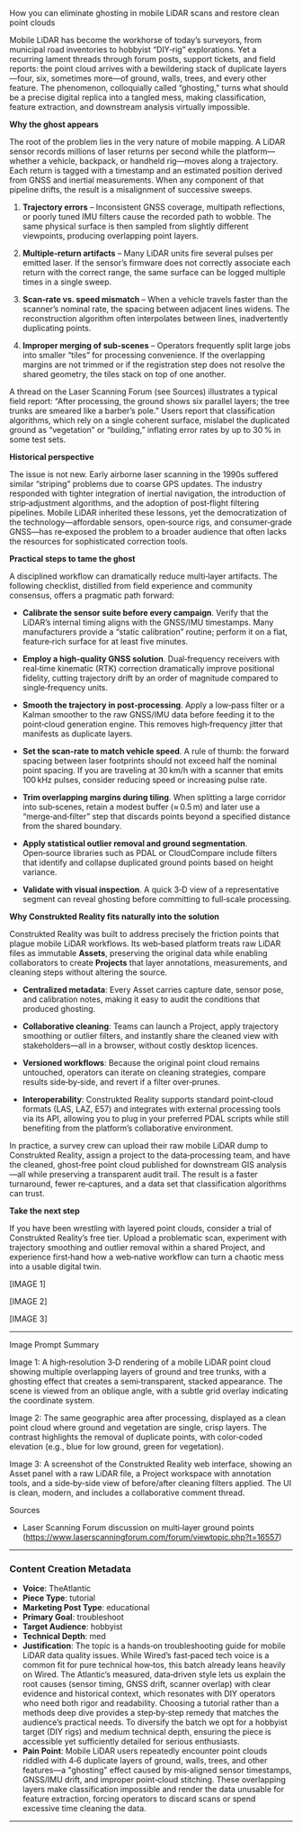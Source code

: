 How you can eliminate ghosting in mobile LiDAR scans and restore clean point clouds  

Mobile LiDAR has become the workhorse of today’s surveyors, from municipal road inventories to hobbyist “DIY‑rig” explorations. Yet a recurring lament threads through forum posts, support tickets, and field reports: the point cloud arrives with a bewildering stack of duplicate layers—four, six, sometimes more—of ground, walls, trees, and every other feature. The phenomenon, colloquially called “ghosting,” turns what should be a precise digital replica into a tangled mess, making classification, feature extraction, and downstream analysis virtually impossible.  

**Why the ghost appears**  

The root of the problem lies in the very nature of mobile mapping. A LiDAR sensor records millions of laser returns per second while the platform—whether a vehicle, backpack, or handheld rig—moves along a trajectory. Each return is tagged with a timestamp and an estimated position derived from GNSS and inertial measurements. When any component of that pipeline drifts, the result is a misalignment of successive sweeps.  

1. **Trajectory errors** – Inconsistent GNSS coverage, multipath reflections, or poorly tuned IMU filters cause the recorded path to wobble. The same physical surface is then sampled from slightly different viewpoints, producing overlapping point layers.  

2. **Multiple‑return artifacts** – Many LiDAR units fire several pulses per emitted laser. If the sensor’s firmware does not correctly associate each return with the correct range, the same surface can be logged multiple times in a single sweep.  

3. **Scan‑rate vs. speed mismatch** – When a vehicle travels faster than the scanner’s nominal rate, the spacing between adjacent lines widens. The reconstruction algorithm often interpolates between lines, inadvertently duplicating points.  

4. **Improper merging of sub‑scenes** – Operators frequently split large jobs into smaller “tiles” for processing convenience. If the overlapping margins are not trimmed or if the registration step does not resolve the shared geometry, the tiles stack on top of one another.  

A thread on the Laser Scanning Forum (see Sources) illustrates a typical field report: “After processing, the ground shows six parallel layers; the tree trunks are smeared like a barber’s pole.” Users report that classification algorithms, which rely on a single coherent surface, mislabel the duplicated ground as “vegetation” or “building,” inflating error rates by up to 30 % in some test sets.  

**Historical perspective**  

The issue is not new. Early airborne laser scanning in the 1990s suffered similar “striping” problems due to coarse GPS updates. The industry responded with tighter integration of inertial navigation, the introduction of strip‑adjustment algorithms, and the adoption of post‑flight filtering pipelines. Mobile LiDAR inherited these lessons, yet the democratization of the technology—affordable sensors, open‑source rigs, and consumer‑grade GNSS—has re‑exposed the problem to a broader audience that often lacks the resources for sophisticated correction tools.  

**Practical steps to tame the ghost**  

A disciplined workflow can dramatically reduce multi‑layer artifacts. The following checklist, distilled from field experience and community consensus, offers a pragmatic path forward:  

- **Calibrate the sensor suite before every campaign**. Verify that the LiDAR’s internal timing aligns with the GNSS/IMU timestamps. Many manufacturers provide a “static calibration” routine; perform it on a flat, feature‑rich surface for at least five minutes.  

- **Employ a high‑quality GNSS solution**. Dual‑frequency receivers with real‑time kinematic (RTK) correction dramatically improve positional fidelity, cutting trajectory drift by an order of magnitude compared to single‑frequency units.  

- **Smooth the trajectory in post‑processing**. Apply a low‑pass filter or a Kalman smoother to the raw GNSS/IMU data before feeding it to the point‑cloud generation engine. This removes high‑frequency jitter that manifests as duplicate layers.  

- **Set the scan‑rate to match vehicle speed**. A rule of thumb: the forward spacing between laser footprints should not exceed half the nominal point spacing. If you are traveling at 30 km/h with a scanner that emits 100 kHz pulses, consider reducing speed or increasing pulse rate.  

- **Trim overlapping margins during tiling**. When splitting a large corridor into sub‑scenes, retain a modest buffer (≈ 0.5 m) and later use a “merge‑and‑filter” step that discards points beyond a specified distance from the shared boundary.  

- **Apply statistical outlier removal and ground segmentation**. Open‑source libraries such as PDAL or CloudCompare include filters that identify and collapse duplicated ground points based on height variance.  

- **Validate with visual inspection**. A quick 3‑D view of a representative segment can reveal ghosting before committing to full‑scale processing.  

**Why Construkted Reality fits naturally into the solution**  

Construkted Reality was built to address precisely the friction points that plague mobile LiDAR workflows. Its web‑based platform treats raw LiDAR files as immutable **Assets**, preserving the original data while enabling collaborators to create **Projects** that layer annotations, measurements, and cleaning steps without altering the source.  

- **Centralized metadata**: Every Asset carries capture date, sensor pose, and calibration notes, making it easy to audit the conditions that produced ghosting.  

- **Collaborative cleaning**: Teams can launch a Project, apply trajectory smoothing or outlier filters, and instantly share the cleaned view with stakeholders—all in a browser, without costly desktop licences.  

- **Versioned workflows**: Because the original point cloud remains untouched, operators can iterate on cleaning strategies, compare results side‑by‑side, and revert if a filter over‑prunes.  

- **Interoperability**: Construkted Reality supports standard point‑cloud formats (LAS, LAZ, E57) and integrates with external processing tools via its API, allowing you to plug in your preferred PDAL scripts while still benefiting from the platform’s collaborative environment.  

In practice, a survey crew can upload their raw mobile LiDAR dump to Construkted Reality, assign a project to the data‑processing team, and have the cleaned, ghost‑free point cloud published for downstream GIS analysis—all while preserving a transparent audit trail. The result is a faster turnaround, fewer re‑captures, and a data set that classification algorithms can trust.  

**Take the next step**  

If you have been wrestling with layered point clouds, consider a trial of Construkted Reality’s free tier. Upload a problematic scan, experiment with trajectory smoothing and outlier removal within a shared Project, and experience first‑hand how a web‑native workflow can turn a chaotic mess into a usable digital twin.  

[IMAGE 1]  

[IMAGE 2]  

[IMAGE 3]  

---

Image Prompt Summary  

Image 1: A high‑resolution 3‑D rendering of a mobile LiDAR point cloud showing multiple overlapping layers of ground and tree trunks, with a ghosting effect that creates a semi‑transparent, stacked appearance. The scene is viewed from an oblique angle, with a subtle grid overlay indicating the coordinate system.  

Image 2: The same geographic area after processing, displayed as a clean point cloud where ground and vegetation are single, crisp layers. The contrast highlights the removal of duplicate points, with color‑coded elevation (e.g., blue for low ground, green for vegetation).  

Image 3: A screenshot of the Construkted Reality web interface, showing an Asset panel with a raw LiDAR file, a Project workspace with annotation tools, and a side‑by‑side view of before/after cleaning filters applied. The UI is clean, modern, and includes a collaborative comment thread.  

Sources  

- Laser Scanning Forum discussion on multi‑layer ground points (https://www.laserscanningforum.com/forum/viewtopic.php?t=16557)   
---
### Content Creation Metadata
- **Voice**: TheAtlantic
- **Piece Type**: tutorial
- **Marketing Post Type**: educational
- **Primary Goal**: troubleshoot
- **Target Audience**: hobbyist
- **Technical Depth**: med
- **Justification**: The topic is a hands‑on troubleshooting guide for mobile LiDAR data quality issues. While Wired’s fast‑paced tech voice is a common fit for pure technical how‑tos, this batch already leans heavily on Wired. The Atlantic’s measured, data‑driven style lets us explain the root causes (sensor timing, GNSS drift, scanner overlap) with clear evidence and historical context, which resonates with DIY operators who need both rigor and readability. Choosing a tutorial rather than a methods deep dive provides a step‑by‑step remedy that matches the audience’s practical needs. To diversify the batch we opt for a hobbyist target (DIY rigs) and medium technical depth, ensuring the piece is accessible yet sufficiently detailed for serious enthusiasts.
- **Pain Point**: Mobile LiDAR users repeatedly encounter point clouds riddled with 4‑6 duplicate layers of ground, walls, trees, and other features—a "ghosting" effect caused by mis‑aligned sensor timestamps, GNSS/IMU drift, and improper point‑cloud stitching. These overlapping layers make classification impossible and render the data unusable for feature extraction, forcing operators to discard scans or spend excessive time cleaning the data.
---
